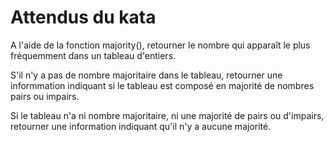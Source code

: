 # Attendus du kata

A l'aide de la fonction majority(), retourner le nombre qui apparaît le plus fréquemment dans un tableau d'entiers.

S'il n'y a pas de nombre majoritaire dans le tableau, retourner une informmation indiquant si le tableau est composé en majorité de nombres pairs ou impairs.

Si le tableau n'a ni nombre majoritaire, ni une majorité de pairs ou d'impairs, retourner une information indiquant qu'il n'y a aucune majorité.
